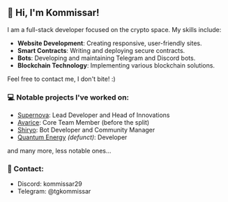 ## 👋 Hi, I'm Kommissar!

I am a full-stack developer focused on the crypto space. My skills include:

- **Website Development**: Creating responsive, user-friendly sites.
- **Smart Contracts**: Writing and deploying secure contracts.
- **Bots**: Developing and maintaining Telegram and Discord bots.
- **Blockchain Technology**: Implementing various blockchain solutions.

Feel free to contact me, I don't bite! :)

### 💻 Notable projects I've worked on:
- [Supernova](https://supernova.ventures): Lead Developer and Head of Innovations
- [Avarice](https://avaricetoken.github.io): Core Team Member (before the split)
- [Shiryo](https://shiryo.com): Bot Developer and Community Manager
- [Quantum Energy](https://qtenergy.io/) *(defunct)*: Developer

and many more, less notable ones...

### 💬 Contact:
- Discord: kommissar29
- Telegram: @tgkommissar